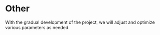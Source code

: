 # Other

With the gradual development of the project, we will adjust and optimize various parameters as needed.
